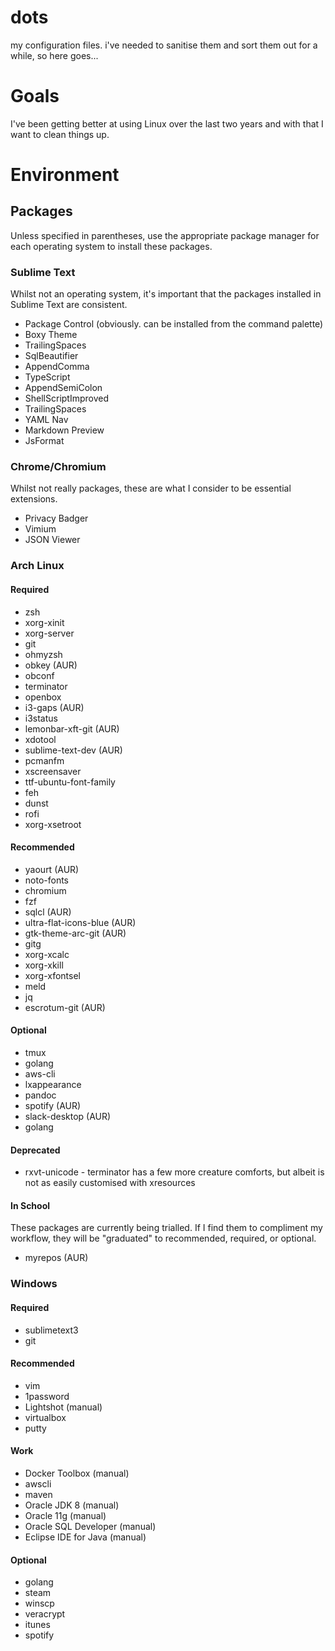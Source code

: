 # dots
my configuration files. i've needed to sanitise them and sort them out for a while, so here goes...

# Goals

I've been getting better at using Linux over the last two years and with that I want to clean things up.

# Environment

## Packages

Unless specified in parentheses, use the appropriate package manager for each operating system to install these packages.

### Sublime Text

Whilst not an operating system, it's important that the packages installed in Sublime Text are consistent.

- Package Control (obviously. can be installed from the command palette)
- Boxy Theme
- TrailingSpaces
- SqlBeautifier
- AppendComma
- TypeScript
- AppendSemiColon
- ShellScriptImproved
- TrailingSpaces
- YAML Nav
- Markdown Preview
- JsFormat

### Chrome/Chromium

Whilst not really packages, these are what I consider to be essential extensions.

- Privacy Badger
- Vimium
- JSON Viewer

### Arch Linux

#### Required

- zsh
- xorg-xinit
- xorg-server
- git
- ohmyzsh
- obkey (AUR)
- obconf
- terminator
- openbox
- i3-gaps (AUR)
- i3status
- lemonbar-xft-git (AUR)
- xdotool
- sublime-text-dev (AUR)
- pcmanfm
- xscreensaver
- ttf-ubuntu-font-family
- feh
- dunst
- rofi
- xorg-xsetroot

#### Recommended

- yaourt (AUR)
- noto-fonts
- chromium
- fzf
- sqlcl (AUR)
- ultra-flat-icons-blue (AUR)
- gtk-theme-arc-git (AUR)
- gitg
- xorg-xcalc
- xorg-xkill
- xorg-xfontsel
- meld
- jq
- escrotum-git (AUR)

#### Optional

- tmux
- golang
- aws-cli
- lxappearance
- pandoc
- spotify (AUR)
- slack-desktop (AUR)
- golang

#### Deprecated

- rxvt-unicode - terminator has a few more creature comforts, but albeit is not as easily customised with xresources

#### In School

These packages are currently being trialled. If I find them to compliment my workflow, they will be "graduated" to recommended, required, or optional.

- myrepos (AUR)

### Windows

#### Required

- sublimetext3
- git

#### Recommended
- vim
- 1password
- Lightshot (manual)
- virtualbox
- putty

#### Work

- Docker Toolbox (manual)
- awscli
- maven
- Oracle JDK 8 (manual)
- Oracle 11g (manual)
- Oracle SQL Developer (manual)
- Eclipse IDE for Java (manual)

#### Optional

- golang
- steam
- winscp
- veracrypt
- itunes
- spotify
